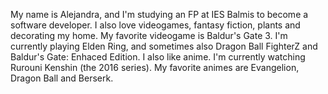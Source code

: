 My name is Alejandra, and I'm studying an FP at IES Balmis to become a software developer. I also love videogames, fantasy fiction, plants and decorating my home.
My favorite videogame is Baldur's Gate 3. I'm currently playing Elden Ring, and sometimes also Dragon Ball FighterZ and Baldur's Gate: Enhaced Edition.
I also like anime. I'm currently watching Rurouni Kenshin (the 2016 series). My favorite animes are Evangelion, Dragon Ball and Berserk.
